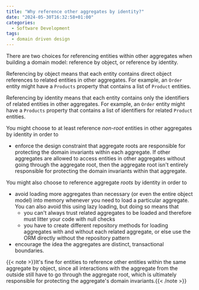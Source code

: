 ```yaml
---
title: "Why reference other aggregates by identity?"
date: "2024-05-30T16:32:58+01:00"
categories:
  - Software Development
tags:
  - domain driven design
---
```


There are two choices for referencing entities within other aggregates when building a domain model: reference by object, or reference by identity.

Referencing by object means that each entity contains direct object references to related entities in other aggregates. For example, an `Order` entity might have a `Products` property that contains a list of `Product` entities.

Referencing by identity means that each entity contains only the identifiers of related entities in other aggregates. For example, an `Order` entity might have a `Products` property that contains a list of identifiers for related `Product` entities.

You might choose to at least reference _non-root_ entities in other aggregates by identity in order to

- enforce the design constraint that aggregate roots are responsible for protecting the domain invariants within each aggregate. If other aggregates are allowed to access entities in other aggregates without going through the aggregate root, then the aggregate root isn't entirely responsible for protecting the domain invariants within that aggregate.

You might also choose to reference aggregate _roots_ by identity in order to

- avoid loading more aggregates than necessary (or even the entire object model) into memory whenever you need to load a particular aggregate. You can also avoid this using lazy loading, but doing so means that
  - you can't always trust related aggregates to be loaded and therefore must litter your code with null checks
  - you have to create different repository methods for loading aggregates with and without each related aggregate, or else use the ORM directly without the repository pattern
- encourage the idea the aggregates are distinct, transactional boundaries.

{{< note >}}It's fine for entities to reference other entities within the same aggregate by object, since all interactions with the aggregate from the outside still have to go through the aggregate root, which is ultimately responsible for protecting the aggregate's domain invariants.{{< /note >}}
